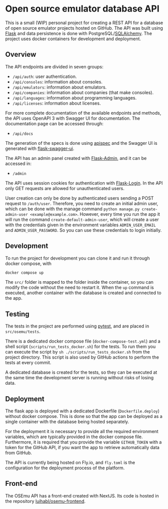 # Open source emulator database API

This is a small (WIP) personal project for creating a REST API for a database of open source emulator projects hosted on GitHub. The API was built using [Flask](https://flask.palletsprojects.com) and data persistence is done with PostgreSQL/[SQLAlchemy](https://www.sqlalchemy.org). The project uses docker containers for development and deployment. 

## Overview

The API endpoints are divided in seven groups:

- `/api/auth`: user authentication.
- `/api/consoles`: information about consoles.
- `/api/emulators`: information about emulators.
- `/api/companies`: information about companies (that make consoles).
- `/api/languages`: information about programming languages.
- `/api/licenses`: information about licenses. 

For more complete documentation of the available endpoints and methods, the API uses OpenAPI 3 with Swagger UI for documentation. The documentation page can be accessed through:

- `/api/docs`

The generation of the specs is done using [apispec](https://github.com/marshmallow-code/apispec) and the Swagger UI is generated with [flask-swagger-ui](https://github.com/sveint/flask-swagger-ui). 

The API has an admin panel created with [Flask-Admin](https://github.com/flask-admin/flask-admin), and it can be accessed in:

- `/admin`

The API uses session cookies for authentication with [Flask-Login](https://github.com/maxcountryman/flask-login). In the API only GET requests are allowed for unauthenticated users. 

User creation can only be done by authenticated users sending a POST request to `/auth/user`. Therefore, you need to create an initial admin user, which can be done with the manage command `python manage.py create-admin-user <example@example.com>`. However, every time you run the app it will run the command `create-default-admin-user`, which will create a user with the credentials given in the environment variables `ADMIN_USER_EMAIL` and `ADMIN_USER_PASSWORD`. So you can use these credentials to login initially. 


## Development

To run the project for development you can clone it and run it through docker compose, with 

```sh
docker compose up
```

The `src/` folder is mapped to the folder inside the container, so you can modify the code without the need to restart it. When the `up` command is executed, another container with the database is created and connected to the app. 

## Testing 

The tests in the project are performed using [pytest](https://docs.pytest.org/), and are placed in `src/osemu/tests`.

There is a dedicated docker compose file (`docker-compose-test.yml`) and a shell script (`scripts/run_tests_docker.sh`) for the tests. To run them you can execute the script by `sh ./scripts/run_tests_docker.sh` from the project directory. This script is also used by GitHub actions to perform the tests at every commit.

A dedicated database is created for the tests, so they can be executed at the same time the development server is running without risks of losing data. 

## Deployment

The flask app is deployed with a dedicated Dockerfile (`Dockerfile.deploy`) without docker compose. This is done so that the app can be deployed as a single container with the database being hosted separately.

For the deployment it is necessary to provide all the required environment variables, which are typically provided in the docker compose file. Furthermore, it is required that you provide the variable `GITHUB_TOKEN` with a token for the GitHub API, if you want the app to retrieve automatically data from GitHub. 

The API is currently being hosted on Fly.io, and `fly.toml` is the configuration for the deployment process of the platform.  

## Front-end

The OSEmu API has a front-end created with NextJS. Its code is hosted in the repository [luihabl/osemu-frontend](https://github.com/luihabl/osemu-frontend).